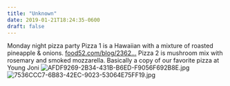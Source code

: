 ```yaml
---
title: "Unknown"
date: 2019-01-21T18:24:35-0600
draft: false
---
```


Monday night pizza party
Pizza 1 is a Hawaiian with a mixture of roasted pineapple & onions. [food52.com/blog/2362…](https://food52.com/blog/23620-a-sneaky-genius-trick-for-better-homemade-pizzas)
Pizza 2 is mushroom mix with rosemary and smoked mozzarella. Basically a copy of our favorite pizza at Young Joni
![AFDF9269-2B34-431B-B6ED-F9056F692B8E.jpg](http://ianwhitney.micro.blog/uploads/2019/6ebf318a24.jpg) ![7536CCC7-6B83-42EC-9023-53064E75FF19.jpg](http://ianwhitney.micro.blog/uploads/2019/1606071910.jpg)
